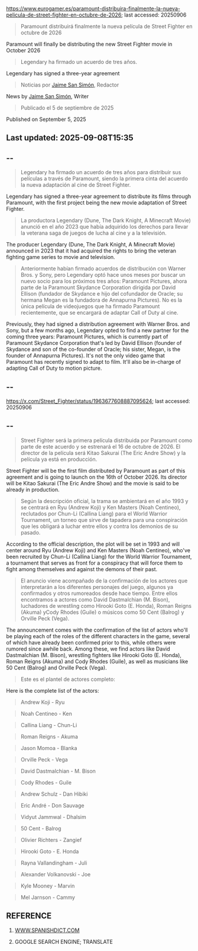 https://www.eurogamer.es/paramount-distribuira-finalmente-la-nueva-pelicula-de-street-fighter-en-octubre-de-2026; last accessed: 20250906

> Paramount distribuirá finalmente la nueva película de Street Fighter en octubre de 2026

Paramount will finally be distributing the new Street Fighter movie in October 2026

> Legendary ha firmado un acuerdo de tres años.

Legendary has signed a three-year agreement 

> Noticias por [Jaime San Simón](https://www.eurogamer.es/authors/jaime-san-simon), Redactor

News by [Jaime San Simón](https://www.eurogamer.es/authors/jaime-san-simon), Writer

> Publicado el 5 de septiembre de 2025

Published on September 5, 2025

## Last updated: 2025-09-08T15:35

## --

> Legendary ha firmado un acuerdo de tres años para distribuir sus películas a través de Paramount, siendo la primera cinta del acuerdo la nueva adaptación al cine de Street Fighter.

Legendary has signed a three-year agreement to distribute its films through Paramount, with the first project being the new movie adaptation of Street Fighter.

> La productora Legendary (Dune, The Dark Knight, A Minecraft Movie) anunció en el año 2023 que había adquirido los derechos para llevar la veterana saga de juegos de lucha al cine y a la televisión.

The producer Legendary (Dune, The Dark Knight, A Minecraft Movie) announced in 2023 that it had acquired the rights to bring the veteran fighting game series to movie and television.

> Anteriormente habían firmado acuerdos de distribución con Warner Bros. y Sony, pero Legendary optó hace unos meses por buscar un nuevo socio para los próximos tres años: Paramount Pictures, ahora parte de la Paramount Skydance Corporation dirigida por David Ellison (fundador de Skydance e hijo del cofundador de Oracle; su hermana Megan es la fundadora de Annapurna Pictures). No es la única película de videojuegos que ha firmado Paramount recientemente, que se encargará de adaptar Call of Duty al cine. 

Previously, they had signed a distribution agreement with Warner Bros. and Sony, but a few months ago, Legendary opted to find a new partner for the coming three years: Paramount Pictures, which is currently part of Paramount Skydance Corporation that's led by David Ellison (founder of Skydance and son of the co-founder of Oracle; his sister, Megan, is the founder of Annapurna Pictures). It's not the only video game that Paramount has recently signed to adapt to film. It'll also be in-charge of adapting Call of Duty to motion picture.

## --

https://x.com/Street_Fighter/status/1963677608887095624; last accessed: 20250906

## --

> Street Fighter será la primera película distribuida por Paramount como parte de este acuerdo y se estrenará el 16 de octubre de 2026. El director de la película será Kitao Sakurai (The Eric Andre Show) y la película ya está en producción.

Street Fighter will be the first film distributed by Paramount as part of this agreement and is going to launch on the 16th of October 2026. Its director will be Kitao Sakurai (The Eric Andre Show) and the movie is said to be already in production.

> Según la descripción oficial, la trama se ambientará en el año 1993 y se centrará en Ryu (Andrew Koji) y Ken Masters (Noah Centineo), reclutados por Chun-Li (Callina Liang) para el World Warrior Tournament, un torneo que sirve de tapadera para una conspiración que les obligará a luchar entre ellos y contra los demonios de su pasado.

According to the official description, the plot will be set in 1993 and will center around Ryu (Andrew Koji) and Ken Masters (Noah Centineo), who've been recruited by Chun-Li (Callina Liang) for the World Warrior Tournament, a tournament that serves as front for a conspiracy that will force them to fight among themselves and against the demons of their past.

> El anuncio viene acompañado de la confirmación de los actores que interpretarán a los diferentes personajes del juego, algunos ya confirmados y otros rumoreados desde hace tiempo. Entre ellos encontramos a actores como David Dastmalchian (M. Bison), luchadores de wrestling como Hirooki Goto (E. Honda), Roman Reigns (Akuma) yCody Rhodes (Guile) o músicos como 50 Cent (Balrog) y Orville Peck (Vega).

The announcement comes with the confirmation of the list of actors who'll be playing each of the roles of the different characters in the game, several of which have already been confirmed prior to this, while others were rumored since awhile back. Among these, we find actors like David Dastmalchian (M. Bison), wrestling fighters like Hirooki Goto (E. Honda), Roman Reigns (Akuma) and Cody Rhodes (Guile), as well as musicians like 50 Cent (Balrog) and Orville Peck (Vega).

> Este es el plantel de actores completo:

Here is the complete list of the actors:

>    Andrew Koji - Ryu

>    Noah Centineo - Ken

>    Callina Liang - Chun-Li

>    Roman Reigns - Akuma

>    Jason Momoa - Blanka

>    Orville Peck - Vega

>    David Dastmalchian - M. Bison

>    Cody Rhodes - Guile

>    Andrew Schulz - Dan Hibiki

>    Eric André - Don Sauvage

>    Vidyut Jammwal - Dhalsim

>    50 Cent - Balrog

>    Olivier Richters - Zangief

>    Hirooki Goto - E. Honda

>    Rayna Vallandingham - Juli

>    Alexander Volkanovski - Joe

>    Kyle Mooney - Marvin

>    Mel Jarnson - Cammy

## REFERENCE

1) [WWW.SPANISHDICT.COM](https://www.spanishdict.com)

2) GOOGLE SEARCH ENGINE; TRANSLATE
